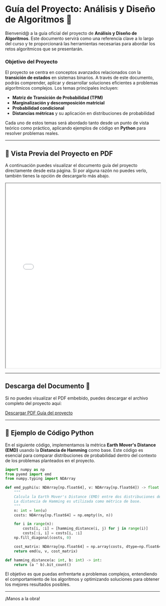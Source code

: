 # Guía del Proyecto: Análisis y Diseño de Algoritmos 📘

Bienvenid@ a la guía oficial del proyecto de **Análisis y Diseño de Algoritmos**. Este documento servirá como una referencia clave a lo largo del curso y te proporcionará las herramientas necesarias para abordar los retos algorítmicos que se presentarán.

### Objetivo del Proyecto

El proyecto se centra en conceptos avanzados relacionados con la **transición de estados** en sistemas binarios. A través de este documento, podrás comprender, aplicar y desarrollar soluciones eficientes a problemas algorítmicos complejos. Los temas principales incluyen:

- **Matriz de Transición de Probabilidad (TPM)**
- **Marginalización y descomposición matricial**
- **Probabilidad condicional**
- **Distancias métricas** y su aplicación en distribuciones de probabilidad

Cada uno de estos temas será abordado tanto desde un punto de vista teórico como práctico, aplicando ejemplos de código en **Python** para resolver problemas reales.

---

## 📖 Vista Previa del Proyecto en PDF

A continuación puedes visualizar el documento guía del proyecto directamente desde esta página. Si por alguna razón no puedes verlo, también tienes la opción de descargarlo más abajo.

<iframe src="../docs/_static/Guía_Proyecto_ADA24B___V1_1_0.pdf" width="100%" height="600px">
    Tu navegador no soporta la vista previa del PDF. 
    [Haz clic aquí para descargar el PDF.](../docs/_static/Guía_Proyecto_ADA24B___V1_1_0.pdf)
</iframe>

---

## Descarga del Documento 📂

Si no puedes visualizar el PDF embebido, puedes descargar el archivo completo del proyecto aquí:

<!-- [Descargar PDF con los detalles del proyecto](../docs/_static/pdf/Guía_Proyecto_ADA24B___V1_1_0.pdf){:target="_blank"} -->
[Descargar PDF Guía del proyecto](../docs/_static/pdf/Guía_Proyecto_ADA24B___V1_1_0.pdf)

---

## 🧠 Ejemplo de Código Python

En el siguiente código, implementamos la métrica **Earth Mover's Distance (EMD)** usando la **Distancia de Hamming** como base. Este código es esencial para comparar distribuciones de probabilidad dentro del contexto de los problemas planteados en el proyecto.

```python
import numpy as np
from pyemd import emd
from numpy.typing import NDArray

def emd_pyphi(u: NDArray[np.float64], v: NDArray[np.float64]) -> float:
    """
    Calcula la Earth Mover's Distance (EMD) entre dos distribuciones de probabilidad u y v.
    La distancia de Hamming es utilizada como métrica de base.
    """
    n: int = len(u)
    costs: NDArray[np.float64] = np.empty((n, n))

    for i in range(n):
        costs[i, :i] = [hamming_distance(i, j) for j in range(i)]
        costs[:i, i] = costs[i, :i]
    np.fill_diagonal(costs, 0)

    cost_matrix: NDArray[np.float64] = np.array(costs, dtype=np.float64)
    return emd(u, v, cost_matrix)

def hamming_distance(a: int, b: int) -> int:
    return (a ^ b).bit_count()
```

El objetivo es que puedas enfrentarte a problemas complejos, entendiendo el comportamiento de los algoritmos y optimizando soluciones para obtener los mejores resultados posibles.

---

¡Manos a la obra!
